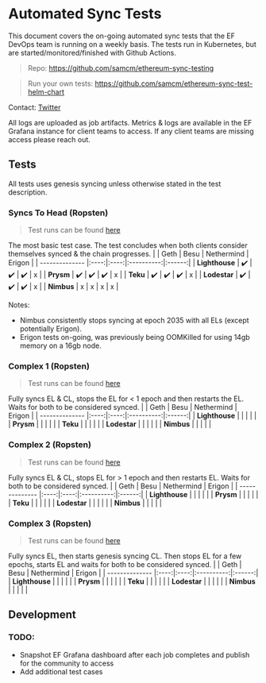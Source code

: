# Automated Sync Tests
This document covers the on-going automated sync tests that the EF DevOps team is running on a weekly basis. The tests run in Kubernetes, but are started/monitored/finished with Github Actions.


> Repo: https://github.com/samcm/ethereum-sync-testing

> Run your own tests: https://github.com/samcm/ethereum-sync-test-helm-chart

Contact: [Twitter](https://twitter.com/samcmAU)

All logs are uploaded as job artifacts. Metrics & logs are available in the EF Grafana instance for client teams to access. If any client teams are missing access please reach out.


## Tests
All tests uses genesis syncing unless otherwise stated in the test description.
### Syncs To Head (Ropsten)
> Test runs can be found [here](https://github.com/samcm/ethereum-sync-testing/actions/workflows/ropsten-to-head.yaml)

The most basic test case. The test concludes when both clients consider themselves synced & the chain progresses.
|                | Geth | Besu | Nethermind | Erigon |
| -------------- |:----:|:----:|:----------:|:------:|
| **Lighthouse** |  ✔️  |  ✔️  |     ✔️     |   x    |
| **Prysm**      |  ✔️  |  ✔️  |     ✔️     |   x    |
| **Teku**       |  ✔️  |  ✔️  |     ✔️     |   x    |
| **Lodestar**   |  ✔️  |  ✔️  |     ✔️     |   x    |
| **Nimbus**     |  x   |  x   |     x      |   x    |

Notes:
- Nimbus consistently stops syncing at epoch 2035 with all ELs (except potentially Erigon).
- Erigon tests on-going, was previously being OOMKilled for using 14gb memory on a 16gb node.


### Complex 1 (Ropsten)
> Test runs can be found [here](https://github.com/samcm/ethereum-sync-testing/actions/workflows/ropsten-complex1.yaml)

Fully syncs EL & CL, stops the EL for < 1 epoch and then restarts the EL. Waits for both to be considered synced.
|                | Geth | Besu | Nethermind | Erigon |
| -------------- |:----:|:----:|:----------:|:------:|
| **Lighthouse** |      |      |            |        |
| **Prysm**      |      |      |            |        |
| **Teku**       |      |      |            |        |
| **Lodestar**   |      |      |            |        |
| **Nimbus**     |      |      |            |        |

### Complex 2 (Ropsten)
> Test runs can be found [here](https://github.com/samcm/ethereum-sync-testing/actions/workflows/ropsten-complex2.yaml)

Fully syncs EL & CL, stops EL for > 1 epoch and then restarts EL. Waits for both to be considered synced.
|                | Geth | Besu | Nethermind | Erigon |
| -------------- |:----:|:----:|:----------:|:------:|
| **Lighthouse** |      |      |            |        |
| **Prysm**      |      |      |            |        |
| **Teku**       |      |      |            |        |
| **Lodestar**   |      |      |            |        |
| **Nimbus**     |      |      |            |        |

### Complex 3 (Ropsten)
> Test runs can be found [here](https://github.com/samcm/ethereum-sync-testing/actions/workflows/ropsten-complex3.yaml)

Fully syncs EL, then starts genesis syncing CL. Then stops EL for a few epochs, starts EL and waits for both to be considered synced.
|                | Geth | Besu | Nethermind | Erigon |
| -------------- |:----:|:----:|:----------:|:------:|
| **Lighthouse** |      |      |            |        |
| **Prysm**      |      |      |            |        |
| **Teku**       |      |      |            |        |
| **Lodestar**   |      |      |            |        |
| **Nimbus**     |      |      |            |        |


## Development
### TODO: 
- Snapshot EF Grafana dashboard after each job completes and publish for the community to access
- Add additional test cases